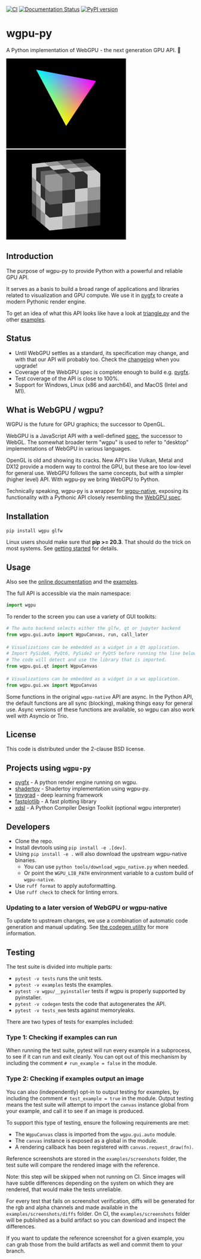 [![CI](https://github.com/pygfx/wgpu-py/workflows/CI/badge.svg)](https://github.com/pygfx/wgpu-py/actions)
[![Documentation Status](https://readthedocs.org/projects/wgpu-py/badge/?version=stable)](https://wgpu-py.readthedocs.io)
[![PyPI version](https://badge.fury.io/py/wgpu.svg)](https://badge.fury.io/py/wgpu)


# wgpu-py

A Python implementation of WebGPU - the next generation GPU API. 🚀

<div>
  <img width=320 src='https://raw.githubusercontent.com/pygfx/wgpu-py/main/examples/screenshots/triangle_auto.png' />
  <img width=320 src='https://raw.githubusercontent.com/pygfx/wgpu-py/main/examples/screenshots/cube.png' />
</div>


## Introduction

The purpose of wgpu-py to provide Python with a powerful and reliable GPU API.

It serves as a basis to build a broad range of applications and libraries
related to visualization and GPU compute. We use it in
[pygfx](https://github.com/pygfx/pygfx) to create a modern Pythonic render
engine.

To get an idea of what this API looks like have a look at
[triangle.py](https://github.com/pygfx/wgpu-py/blob/main/examples/triangle.py)
and the other [examples](https://github.com/pygfx/wgpu-py/blob/main/examples/).


## Status

* Until WebGPU settles as a standard, its specification may change, and with
  that our API will probably too. Check the [changelog](CHANGELOG.md) when you
  upgrade!
* Coverage of the WebGPU spec is complete enough to build e.g.
  [pygfx](https://github.com/pygfx/pygfx).
* Test coverage of the API is close to 100%.
* Support for Windows, Linux (x86 and aarch64), and MacOS (Intel and M1).


## What is WebGPU / wgpu?

WGPU is the future for GPU graphics; the successor to OpenGL.

WebGPU is a JavaScript API with a well-defined
[spec](https://gpuweb.github.io/gpuweb/), the successor to WebGL. The somewhat
broader term "wgpu" is used to refer to "desktop" implementations of WebGPU in
various languages.

OpenGL is old and showing its cracks. New API's like Vulkan, Metal and DX12
provide a modern way to control the GPU, but these are too low-level for general
use. WebGPU follows the same concepts, but with a simpler (higher level) API.
With wgpu-py we bring WebGPU to Python.

Technically speaking, wgpu-py is a wrapper for
[wgpu-native](https://github.com/gfx-rs/wgpu-native), exposing its functionality with a Pythonic
API closely resembling the [WebGPU spec](https://gpuweb.github.io/gpuweb/).


## Installation

```
pip install wgpu glfw
```

Linux users should make sure that **pip >= 20.3**. That should do the
trick on most systems. See [getting started](https://wgpu-py.readthedocs.io/en/stable/start.html)
for details.


## Usage

Also see the [online documentation](https://wgpu-py.readthedocs.io) and the [examples](https://github.com/pygfx/wgpu-py/tree/main/examples).

The full API is accessible via the main namespace:
```py
import wgpu
```

To render to the screen you can use a variety of GUI toolkits:

```py
# The auto backend selects either the glfw, qt or jupyter backend
from wgpu.gui.auto import WgpuCanvas, run, call_later

# Visualizations can be embedded as a widget in a Qt application.
# Import PySide6, PyQt6, PySide2 or PyQt5 before running the line below.
# The code will detect and use the library that is imported.
from wgpu.gui.qt import WgpuCanvas

# Visualizations can be embedded as a widget in a wx application.
from wgpu.gui.wx import WgpuCanvas
```

Some functions in the original `wgpu-native` API are async. In the Python API,
the default functions are all sync (blocking), making things easy for general use.
Async versions of these functions are available, so wgpu can also work
well with Asyncio or Trio.


## License

This code is distributed under the 2-clause BSD license.


## Projects using `wgpu-py`

* [pygfx](https://github.com/pygfx/pygfx) - A python render engine running on wgpu.
* [shadertoy](https://github.com/pygfx/shadertoy) - Shadertoy implementation using wgpu-py.
* [tinygrad](https://github.com/tinygrad/tinygrad) - deep learning framework
* [fastplotlib](https://github.com/fastplotlib/fastplotlib) - A fast plotting library
* [xdsl](https://github.com/xdslproject/xdsl) - A Python Compiler Design Toolkit (optional wgpu interpreter)


## Developers

* Clone the repo.
* Install devtools using `pip install -e .[dev]`.
* Using `pip install -e .` will also download the upstream wgpu-native
  binaries.
  * You can use `python tools/download_wgpu_native.py` when needed.
  * Or point the `WGPU_LIB_PATH` environment variable to a custom build of `wgpu-native`.
* Use `ruff format` to apply autoformatting.
* Use `ruff check` to check for linting errors.


### Updating to a later version of WebGPU or wgpu-native

To update to upstream changes, we use a combination of automatic code
generation and manual updating. See [the codegen utility](codegen/README.md)
for more information.


## Testing

The test suite is divided into multiple parts:

* `pytest -v tests` runs the unit tests.
* `pytest -v examples` tests the examples.
* `pytest -v wgpu/__pyinstaller` tests if wgpu is properly supported by pyinstaller.
* `pytest -v codegen` tests the code that autogenerates the API.
* `pytest -v tests_mem` tests against memoryleaks.

There are two types of tests for examples included:

### Type 1: Checking if examples can run

When running the test suite, pytest will run every example in a subprocess, to
see if it can run and exit cleanly. You can opt out of this mechanism by
including the comment `# run_example = false` in the module.

### Type 2: Checking if examples output an image

You can also (independently) opt-in to output testing for examples, by including
the comment `# test_example = true` in the module. Output testing means the test
suite will attempt to import the `canvas` instance global from your example, and
call it to see if an image is produced.

To support this type of testing, ensure the following requirements are met:

* The `WgpuCanvas` class is imported from the `wgpu.gui.auto` module.
* The `canvas` instance is exposed as a global in the module.
* A rendering callback has been registered with `canvas.request_draw(fn)`.

Reference screenshots are stored in the `examples/screenshots` folder, the test
suite will compare the rendered image with the reference.

Note: this step will be skipped when not running on CI. Since images will have
subtle differences depending on the system on which they are rendered, that
would make the tests unreliable.

For every test that fails on screenshot verification, diffs will be generated
for the rgb and alpha channels and made available in the
`examples/screenshots/diffs` folder. On CI, the `examples/screenshots` folder
will be published as a build artifact so you can download and inspect the
differences.

If you want to update the reference screenshot for a given example, you can grab
those from the build artifacts as well and commit them to your branch.
